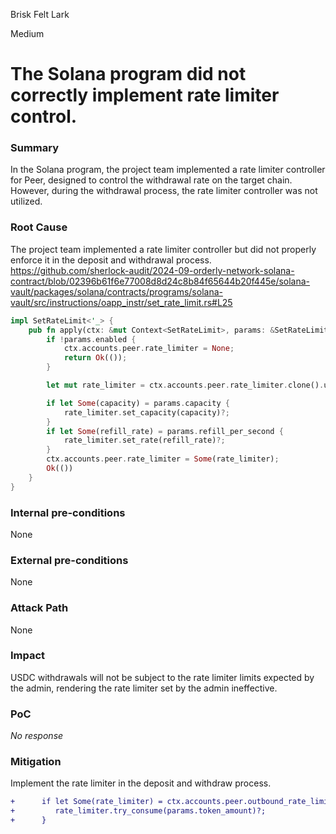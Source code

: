 Brisk Felt Lark

Medium

# The Solana program did not correctly implement rate limiter control.

### Summary


In the Solana program, the project team implemented a rate limiter controller for Peer, designed to control the withdrawal rate on the target chain. However, during the withdrawal process, the rate limiter controller was not utilized.

### Root Cause


The project team implemented a rate limiter controller but did not properly enforce it in the deposit and withdrawal process.
https://github.com/sherlock-audit/2024-09-orderly-network-solana-contract/blob/02396b61f6e77008d8d24c8b84f65644b20f445e/solana-vault/packages/solana/contracts/programs/solana-vault/src/instructions/oapp_instr/set_rate_limit.rs#L25
```rust
impl SetRateLimit<'_> {
    pub fn apply(ctx: &mut Context<SetRateLimit>, params: &SetRateLimitParams) -> Result<()> {
        if !params.enabled {
            ctx.accounts.peer.rate_limiter = None;
            return Ok(());
        }

        let mut rate_limiter = ctx.accounts.peer.rate_limiter.clone().unwrap_or_default();

        if let Some(capacity) = params.capacity {
            rate_limiter.set_capacity(capacity)?;
        }
        if let Some(refill_rate) = params.refill_per_second {
            rate_limiter.set_rate(refill_rate)?;
        }
        ctx.accounts.peer.rate_limiter = Some(rate_limiter);
        Ok(())
    }
}
```

### Internal pre-conditions

None

### External pre-conditions

None

### Attack Path

None

### Impact

USDC withdrawals will not be subject to the rate limiter limits expected by the admin, rendering the rate limiter set by the admin ineffective.

### PoC

_No response_

### Mitigation


Implement the rate limiter in the deposit and withdraw process.
```diff
+      if let Some(rate_limiter) = ctx.accounts.peer.outbound_rate_limiter.as_mut() {
+         rate_limiter.try_consume(params.token_amount)?;
+      }

```